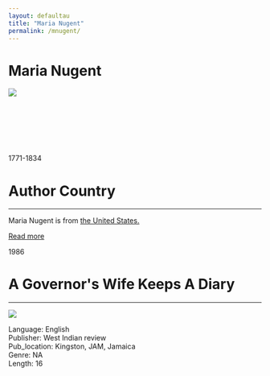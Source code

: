 ```yaml
---
layout: defaultau
title: "Maria Nugent"
permalink: /mnugent/
---
```

<!-- partial:index.partial.html -->
<div class="content">
     <h1>Maria Nugent</h1>
    <div class="quote">
        <div><img src="https://coverart.oclc.org/ImageWebSvc/oclc/+-+06240807_140.jpg?allowDefault=false&client=WorldcatOrgUI" class="logo"></div>
    </div>
    <div class="timeline">
        <div style="padding-bottom:100px;"></div>
        <div class="block">
             <div class="date right"><p class="right">1771-1834</p></div>
            <div class="dot"></div>
            <div class="left first">
            <div class="author_country">
                <h1>Author Country</h1><hr>
          <div class="aclocation">  <p>Maria Nugent is from <a href="{{ site.baseurl }}/1">the United States.</a></p></div>
              <div class="acreadmore">  <a href="" target="_blank">Read more</a></div>
            </div>
            </div>
        <div class="block">
            <div class="date left"><p class="left">1986</p></div>
            <div class="dot"></div>
            <div class="right">
                <h1>A Governor's Wife Keeps A Diary</h1><hr>
                <p><img src="https://m.media-amazon.com/images/I/51gs7cB9wDL._SY291_BO1,204,203,200_QL40_FMwebp_.jpg"></p>
                <p>
                Language: English<br/>
                Publisher: West Indian review<br/>
                Pub_location: Kingston, JAM, Jamaica<br/>
                Genre: NA<br/>
                Length: 16  <br/>                   </p>
            </div>
        </div>
